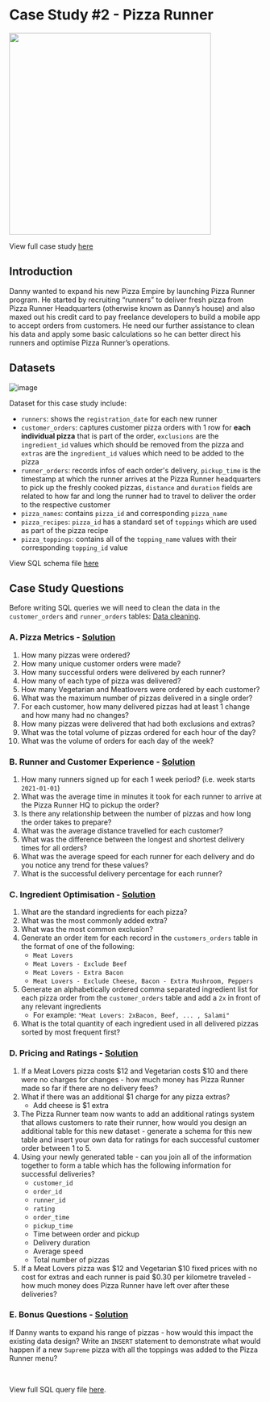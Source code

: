 # Case Study #2 - Pizza Runner
<img src='https://8weeksqlchallenge.com/images/case-study-designs/2.png' width='400'>

View full case study [here](https://8weeksqlchallenge.com/case-study-2/)

## Introduction
Danny wanted to expand his new Pizza Empire by launching Pizza Runner program. He started by recruiting “runners” to deliver fresh pizza from Pizza Runner Headquarters (otherwise known as Danny’s house) and also maxed out his credit card to pay freelance developers to build a mobile app to accept orders from customers. He need our further assistance to clean his data and apply some basic calculations so he can better direct his runners and optimise Pizza Runner’s operations.

## Datasets

![image](https://user-images.githubusercontent.com/58045173/184939849-7f9005bf-9560-41e1-afe8-6cecfbee01c6.png)

Dataset for this case study include:
* `runners`: shows the `registration_date` for each new runner
* `customer_orders`: captures customer pizza orders with 1 row for **each individual pizza** that is part of the order, `exclusions` are the `ingredient_id` values which should be removed from the pizza and `extras` are the `ingredient_id` values which need to be added to the pizza
* `runner_orders`: records infos of each order's delivery, `pickup_time` is the timestamp at which the runner arrives at the Pizza Runner headquarters to pick up the freshly cooked pizzas, `distance` and `duration` fields are related to how far and long the runner had to travel to deliver the order to the respective customer
* `pizza_names`: contains `pizza_id` and corresponding `pizza_name`
* `pizza_recipes`: `pizza_id` has a standard set of `toppings` which are used as part of the pizza recipe
* `pizza_toppings`: contains all of the `topping_name` values with their corresponding `topping_id` value

View SQL schema file [here](https://github.com/maanh96/8weeksqlchallenge/blob/main/Case%20Study%20%232%20-%20Pizza%20Runner/Schema.sql) 

## Case Study Questions
Before writing SQL queries we will need to clean the data in the `customer_orders` and `runner_orders` tables: [Data cleaning](https://github.com/maanh96/8weeksqlchallenge/blob/main/Case%20Study%20%232%20-%20Pizza%20Runner/0.%20Data%20cleaning.md).

### A. Pizza Metrics - [Solution](https://github.com/maanh96/8weeksqlchallenge/blob/main/Case%20Study%20%232%20-%20Pizza%20Runner/A.%20Pizza%20Metrics.md)
<ol>
  <li>How many pizzas were ordered?</li>
  <li>How many unique customer orders were made?</li>
  <li>How many successful orders were delivered by each runner?</li>
  <li>How many of each type of pizza was delivered?</li>
  <li>How many Vegetarian and Meatlovers were ordered by each customer?</li>
  <li>What was the maximum number of pizzas delivered in a single order?</li>
  <li>For each customer, how many delivered pizzas had at least 1 change and how many had no changes?</li>
  <li>How many pizzas were delivered that had both exclusions and extras?</li>
  <li>What was the total volume of pizzas ordered for each hour of the day?</li>
  <li>What was the volume of orders for each day of the week?</li>
</ol>

### B. Runner and Customer Experience - [Solution](https://github.com/maanh96/8weeksqlchallenge/blob/main/Case%20Study%20%232%20-%20Pizza%20Runner/B.%20Runner%20and%20Customer%20Experience.md)
<ol>
  <li>How many runners signed up for each 1 week period? (i.e. week starts <code>2021-01-01</code>)</li>
  <li>What was the average time in minutes it took for each runner to arrive at the Pizza Runner HQ to pickup the order?</li>
  <li>Is there any relationship between the number of pizzas and how long the order takes to prepare?</li>
  <li>What was the average distance travelled for each customer?</li>
  <li>What was the difference between the longest and shortest delivery times for all orders?</li>
  <li>What was the average speed for each runner for each delivery and do you notice any trend for these values?</li>
  <li>What is the successful delivery percentage for each runner?</li>
</ol>

### C. Ingredient Optimisation - [Solution](https://github.com/maanh96/8weeksqlchallenge/blob/main/Case%20Study%20%232%20-%20Pizza%20Runner/C.%20Ingredient%20Optimisation.md)
<ol>
  <li>What are the standard ingredients for each pizza?</li>
  <li>What was the most commonly added extra?</li>
  <li>What was the most common exclusion?</li>
  <li>Generate an order item for each record in the <code>customers_orders</code> table in the format of one of the following:
    <ul>
      <li><code>Meat Lovers</code></li>
      <li><code>Meat Lovers - Exclude Beef</code></li>
      <li><code>Meat Lovers - Extra Bacon</code></li>
      <li><code>Meat Lovers - Exclude Cheese, Bacon - Extra Mushroom, Peppers</code></li>
    </ul>
  </li>
  <li>Generate an alphabetically ordered comma separated ingredient list for each pizza order from the <code>customer_orders</code> table and add a <code>2x</code> in front of any relevant ingredients
    <ul>
      <li>For example: <code>"Meat Lovers: 2xBacon, Beef, ... , Salami"</code></li>
    </ul>
  </li>
  <li>What is the total quantity of each ingredient used in all delivered pizzas sorted by most frequent first?</li>
</ol>

### D. Pricing and Ratings - [Solution](https://github.com/maanh96/8weeksqlchallenge/blob/main/Case%20Study%20%232%20-%20Pizza%20Runner/D.%20Pricing%20and%20Ratings%20%26%20E.%20Bonus%20Questions.md)
<ol>
  <li>If a Meat Lovers pizza costs $12 and Vegetarian costs $10 and there were no charges for changes - how much money has Pizza Runner made so far if there are no delivery fees?</li>
  <li>What if there was an additional $1 charge for any pizza extras?
    <ul>
      <li>Add cheese is $1 extra</li>
    </ul>
  </li>
  <li>The Pizza Runner team now wants to add an additional ratings system that allows customers to rate their runner, how would you design an additional table for this new dataset - generate a schema for this new table and insert your own data for ratings for each successful customer order between 1 to 5.</li>
  <li>Using your newly generated table - can you join all of the information together to form a table which has the following information for successful deliveries?
    <ul>
      <li><code>customer_id</code></li>
      <li><code>order_id</code></li>
      <li><code>runner_id</code></li>
      <li><code>rating</code></li>
      <li><code>order_time</code></li>
      <li><code>pickup_time</code></li>
      <li>Time between order and pickup</li>
      <li>Delivery duration</li>
      <li>Average speed</li> 
      <li>Total number of pizzas</li>
    </ul>
  </li>
  <li>If a Meat Lovers pizza was $12 and Vegetarian $10 fixed prices with no cost for extras and each runner is paid $0.30 per kilometre traveled - how much money does Pizza Runner have left over after these deliveries?</li>
</ol>


### E. Bonus Questions - [Solution](https://github.com/maanh96/8weeksqlchallenge/blob/main/Case%20Study%20%232%20-%20Pizza%20Runner/D.%20Pricing%20and%20Ratings%20%26%20E.%20Bonus%20Questions.md#-e-bonus-questions)
If Danny wants to expand his range of pizzas - how would this impact the existing data design? Write an <code>INSERT</code> statement to demonstrate what would happen if a new <code>Supreme</code> pizza with all the toppings was added to the Pizza Runner menu?

<br>

View full SQL query file [here](https://github.com/maanh96/8weeksqlchallenge/blob/main/Case%20Study%20%232%20-%20Pizza%20Runner/Query.sql).
